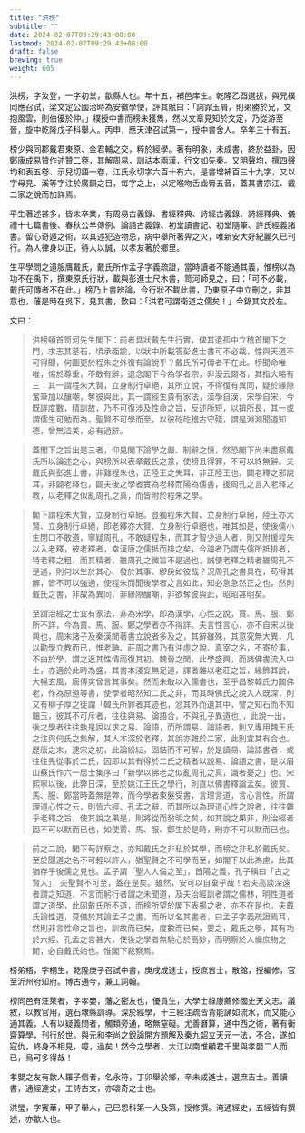 ```yaml
---
title: "洪榜"
subtitle: ""
date: 2024-02-07T09:29:43+08:00
lastmod: 2024-02-07T09:29:43+08:00
draft: false
brewing: true
weight: 605
---
```



洪榜，字汝登，一字初堂，歙縣人也。年十五，補邑庠生。乾隆乙酉選拔，與兄樸同應召試，梁文定公國治時為安徽學使，評其賦曰：「詞霏玉屑，則弟勝於兄，文抱風雲，則伯優於仲。」樸授中書而榜未獲雋，然以文章見知於文定，乃從游至晉，旋中乾隆戊子科舉人。丙申，應天津召試第一，授中書舍人。卒年三十有五。

榜少與同郡戴君東原、金君輔之交，粹於經學。著有明象，未成書，終於益卦，因鄭康成易贊作述贊二卷，其解周易，訓詁本兩漢，行文如先秦。又明聲均，撰四聲均和表五卷、示兒切語一卷，江氏永切字六百十有六，是書增補百三十九字，又以字母見、溪等字注於廣韻之目，每字之上，以定喉吻舌齒脣五音，蓋其書宗江、戴二家之說而加詳焉。

平生著述甚多，皆未卒業，有周易古義錄、書經釋典、詩經古義錄、詩經釋典、儀禮十七篇書後、春秋公羊傳例、論語古義錄、初堂讀書記、初堂隨筆、許氏經義諸書。留心奇遁之術，以其述犯造物忌，病中舉所著畀之火，唯新安大好紀麗久已刊行。為人律身以正，待人以誠，以孝友著於鄉里。

生平學問之道服膺戴氏，戴氏所作孟子字義疏證，當時讀者不能通其義，惟榜以為功不在禹下，撰東原氏行狀，載與彭進士尺木書，笥河師見之，曰：「可不必載，戴氏可傳者不在此。」榜乃上書辨論，今行狀不載此書，乃東原子中立刪之，非其意也，藩是時在吳下，見其書，歎曰：「洪君可謂衛道之儒矣！」今錄其文於左。

文曰：

> 洪榜頓首笥河先生閣下：前者具狀戴先生行實，俾其遺孤中立稽首閣下之門，求志其墓石，頃承面諭，以狀中所載答彭進士書可不必載，性與天道不可得聞，何圖更於程朱之外復有論說乎？戴氏所可傳者不在此。榜聞命唯唯，惕於尊重，不敢有辭，退念閣下今為學者宗，非漫云爾者，其指大略有三：其一謂程朱大賢，立身制行卓絕，其所立說，不得復有異同，疑於緣隙奮筆加以釀嘲，奪彼與此，其一謂經生貴有家法，漢學自漢，宋學自宋，今既詳度數，精訓故，乃不可復涉及性命之旨，反述所短，以揜所長，其一或謂儒生可勉而為，聖賢不可學而至，以彼矻矻稽古守殘，謂是淵淵聞道知德，曾無溢美，必有過辭。

> 蓋閣下之旨出是三者，仰見閣下論學之嚴、制辭之慎，然恐閣下尚未盡察戴氏所以論述之心，與榜所以表章戴氏之意，使榜且得罪，不可以終無辭。夫戴氏與彭進士書，非難程朱也，正陸王之失耳，非正陸王也，闢老釋之邪說耳，非闢老釋也，闢夫後之學者實為老釋而陽為儒書，援周孔之言入老釋之教，以老釋之似亂周孔之真，而皆附於程朱之學。

> 閣下謂程朱大賢，立身制行卓絕。豈獨程朱大賢、立身制行卓絕，陸王亦大賢、立身制行卓絕，即老釋亦大賢、立身制行卓絕也，唯其如是，使後儒小生閉口不敢道，寧疑周孔，不敢疑程朱，而其才智少過人者，則又附援程朱以入老釋，彼老釋者，幸漢唐之儒抵而排之矣，今論者乃謂先儒所抵排者，特老釋之粗，而其精者，雖周孔之微旨不是過也，誠使老釋之精者雖周孔不是過，則何以生於其心、發於其事、繆戾如彼哉？況周孔之書具在，苟得其解，皆不可以強通，使程朱而聞後學者之言如此，知必急急然正之也，然則戴氏之書，非故為異同，非緣隙釀嘲，非欲奪彼與此，昭昭甚明矣。

> 至謂治經之士宜有家法，非為宋學，即為漢學，心性之說，賈、馬、服、鄭所不詳，今為賈、馬、服、鄭之學者亦不得詳。夫言性言心，亦不自宋以後興也，周末諸子及秦漢閒著書立說者多及之，其辭雖殊，其意究無大異，凡以勸學立教而已，惟老聃、莊周之書乃有沖虛之說、真宰之名，不寄於事，不由於學，謂之返其性情而復其初。魏晉之閒，此學盛興，而諸佛書流入中土，亦適於此時為盛，其書本淺妄無足道，譯者雜以老莊之旨，緣飾其說，大暢玄風，唐傅奕曾言其事矣。然而未敢以入儒書也，至乎昌黎韓氏力闢佛老，作為原道等書，使學者昭然知二氏之非，而其時佛氏之說入人既深，則又有柳子厚之徒謂「韓氏所罪者其迹也，忿其外而遺其中，譬之知石而不知韞玉，彼其不可斥者，往往與易、論語合，不與孔子異道也」，此說一出，後之學者往往執是說以求之易、論語，而所謂易、論語者，則又專用魏王氏之注與何氏之集解，其人本深於老釋，其說亦雜於二家，此則宜其有合也。歷唐之末，逮宋之初，此論紛紜，固結而不可解，於是讀易、論語書者，或往往先從事於二氏，因即以其有得於二氏之精者以說易、論語之書，是以眉山蘇氏作六一居士集序曰「新學以佛老之似亂周孔之真，識者憂之」也。宋熙寧以後，此弊日深，至於姚江王氏之學行，則直以佛書釋論孟矣。彼賈、馬、服、鄭當時蓋無是弊，而今學者束髮受書，言理言道，言心言性，所謂理道心性之云，則皆六經、孔孟之辭，而其所以為理道心性之說者，往往雜乎老釋之旨，使其說之果是，則將從而發明之矣，如其說之果非，則治經者固不可以默而已也，如使賈、馬、服、鄭生於是時，則亦不可以默而已也。

> 前之二說，閣下苟詳察之，亦知戴氏之非私於其學，而榜之非私於戴氏矣。至於聞道之名不可輕以許人，猶聖賢之不可學而至，如閣下以此為慮，此其猶存乎後儒之見也。孟子謂「聖人人倫之至」，首陽之義，孔子稱曰「古之賢人」，夫聖賢不可至，蓋在是矣。雖然，安可以自棄乎哉！若夫高談深遠者謂之知道，不言而躬行者謂之未聞道，及夫治經訓者謂之儒林，明性道者謂之道學，此固戴氏所不道，而榜所望於閣下表揚之者，亦不在是也。夫戴氏論性道，莫備於其論孟子之書，而所以名其書者，曰孟子字義疏證焉耳，然則非言性命之旨也，訓故而已矣，度數而已矣，要之，戴氏之學，其有功於六經、孔孟之言甚大，使後之學者無馳心於高妙，而明察於人倫庶物之閒，必自戴氏始也。惟閣下裁察焉。

榜弟梧，字桐生，乾隆庚子召試中書，庚戌成進士，授庶吉士，散館，授編修，官至沂州府知府。博古通今，兼工詞翰。

榜同邑有汪萊者，字孝嬰，藩之密友也，優貢生，大學士祿康薦修國史天文志，議敘，以教官用，選石埭縣訓導。深於經學，十三經注疏皆背能誦如流水，而又能心通其義，人有以疑義問者，觸類旁通，略無窒礙。尤善曆算，通中西之術，著有衡齋算學，刊行於世。與元和李尚之銳論開方題解及秦九韶立天元一法，不合，遂如寇仇，終身不相見，噫，過矣！然今之學者，大江以南惟顧君千里與孝嬰二人而已，烏可多得哉！

孝嬰之友有歙人羅子信者，名永符，丁卯舉於鄉，辛未成進士，選庶吉士。善讀書，通經達史，工詩古文，亦瓌奇之士也。

洪瑩，字賓華，甲子舉人，己巳恩科第一人及第，授修撰。淹通經史，五經皆有撰述，亦歙人也。